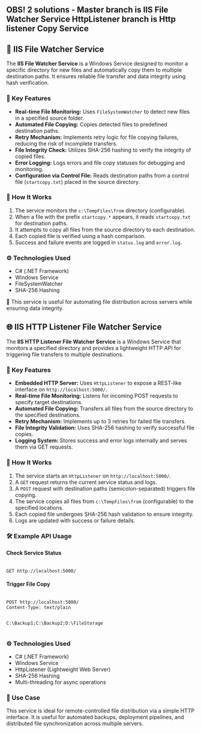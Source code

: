 <h2> OBS! 2 solutions - Master branch is IIS File Watcher Service
    HttpListener branch is Http listener Copy Service</h2>

<h2>📂 IIS File Watcher Service</h2>

<p>The <strong>IIS File Watcher Service</strong> is a Windows Service designed to monitor a specific directory for new files and automatically copy them to multiple destination paths. It ensures reliable file transfer and data integrity using hash verification.</p>

<h3>🔧 Key Features</h3>
<ul>
    <li><strong>Real-time File Monitoring:</strong> Uses <code>FileSystemWatcher</code> to detect new files in a specified source folder.</li>
    <li><strong>Automated File Copying:</strong> Copies detected files to predefined destination paths.</li>
    <li><strong>Retry Mechanism:</strong> Implements retry logic for file copying failures, reducing the risk of incomplete transfers.</li>
    <li><strong>File Integrity Check:</strong> Utilizes SHA-256 hashing to verify the integrity of copied files.</li>
    <li><strong>Error Logging:</strong> Logs errors and file copy statuses for debugging and monitoring.</li>
    <li><strong>Configuration via Control File:</strong> Reads destination paths from a control file (<code>startcopy.txt</code>) placed in the source directory.</li>
</ul>

<h3>📌 How It Works</h3>
<ol>
    <li>The service monitors the <code>c:\TempFiles\from</code> directory (configurable).</li>
    <li>When a file with the prefix <code>startcopy.*</code> appears, it reads <code>startcopy.txt</code> for destination paths.</li>
    <li>It attempts to copy all files from the source directory to each destination.</li>
    <li>Each copied file is verified using a hash comparison.</li>
    <li>Success and failure events are logged in <code>status.log</code> and <code>error.log</code>.</li>
</ol>

<h3>⚙️ Technologies Used</h3>
<ul>
    <li>C# (.NET Framework)</li>
    <li>Windows Service</li>
    <li>FileSystemWatcher</li>
    <li>SHA-256 Hashing</li>
</ul>

<p>🔹 This service is useful for automating file distribution across servers while ensuring data integrity.</p>

</b>

<h2>🌐 IIS HTTP Listener File Watcher Service</h2>

<p>The <strong>IIS HTTP Listener File Watcher Service</strong> is a Windows Service that monitors a specified directory and provides a lightweight HTTP API for triggering file transfers to multiple destinations.</p>

<h3>🔧 Key Features</h3>
<ul>
    <li><strong>Embedded HTTP Server:</strong> Uses <code>HttpListener</code> to expose a REST-like interface on <code>http://localhost:5000/</code>.</li>
    <li><strong>Real-time File Monitoring:</strong> Listens for incoming POST requests to specify target destinations.</li>
    <li><strong>Automated File Copying:</strong> Transfers all files from the source directory to the specified destinations.</li>
    <li><strong>Retry Mechanism:</strong> Implements up to 3 retries for failed file transfers.</li>
    <li><strong>File Integrity Validation:</strong> Uses SHA-256 hashing to verify successful file copies.</li>
    <li><strong>Logging System:</strong> Stores success and error logs internally and serves them via GET requests.</li>
</ul>

<h3>📌 How It Works</h3>
<ol>
    <li>The service starts an <code>HttpListener</code> on <code>http://localhost:5000/</code>.</li>
    <li>A <code>GET</code> request returns the current service status and logs.</li>
    <li>A <code>POST</code> request with destination paths (semicolon-separated) triggers file copying.</li>
    <li>The service copies all files from <code>c:\TempFiles\from</code> (configurable) to the specified locations.</li>
    <li>Each copied file undergoes SHA-256 hash validation to ensure integrity.</li>
    <li>Logs are updated with success or failure details.</li>
</ol>

<h3>🛠 Example API Usage</h3>

<h4>Check Service Status</h4>
<pre><code>
GET http://localhost:5000/
</code></pre>

<h4>Trigger File Copy</h4>
<pre><code>
POST http://localhost:5000/
Content-Type: text/plain

C:\Backup1;C:\Backup2;D:\FileStorage
</code></pre>

<h3>⚙️ Technologies Used</h3>
<ul>
    <li>C# (.NET Framework)</li>
    <li>Windows Service</li>
    <li>HttpListener (Lightweight Web Server)</li>
    <li>SHA-256 Hashing</li>
    <li>Multi-threading for async operations</li>
</ul>

<h3>🚀 Use Case</h3>
<p>This service is ideal for remote-controlled file distribution via a simple HTTP interface. It is useful for automated backups, deployment pipelines, and distributed file synchronization across multiple servers.</p>
